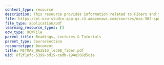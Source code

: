 ```yaml
---
content_type: resource
description: This resource provides information related to Fibers and yarns.
file: https://ol-ocw-studio-app-qa.s3.amazonaws.com/courses/mas-962-special-topics-new-textiles-spring-2010/8f2f1efc5399bd19cedb194e568d5c1a_MITMAS_962S10_lec08_fiber.pdf
file_type: application/pdf
learning_resource_types: []
ocw_type: OCWFile
parent_title: Readings, Lectures & Tutorials
parent_type: CourseSection
resourcetype: Document
title: MITMAS_962S10_lec08_fiber.pdf
uid: 8f2f1efc-5399-bd19-cedb-194e568d5c1a
---
```

